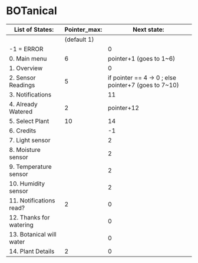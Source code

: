 # BOTanical

|List of States:			|Pointer_max:	|Next state:|
|---------------------|-------------|-----------|
|				              |(default 1)	|
|-1 = ERROR			|		|0|
|0.	Main menu		|6		|pointer+1 (goes to 1~6)|
|1.	Overview		|		|0|
|2.	Sensor Readings		|5		|if pointer == 4 -> 0 ; else pointer+7 (goes to 7~10)|
|3.	Notifications		|		|11|
|4.	Already Watered		|2		|pointer+12
|5.	Select Plant		|10		|14|
|6.	Credits			|		|-1|
|7.	Light sensor		|		|2|
|8.	Moisture sensor		|		|2|
|9.	Temperature sensor	|		|2|
|10.	Humidity sensor		|		|2|
|11.	Notifications read?	|2		|0|
|12.	Thanks for watering|			|0|
|13.	Botanical will water	|		|0|
|14.	Plant Details		|2		|0|
